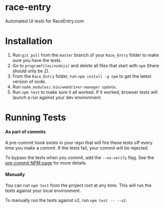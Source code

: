 # race-entry

Automated UI tests for RaceEntry.com

# Installation

1. Run `git pull` from the `master` branch of your `Race_Entry` folder to make sure you have the tests.
2. Go to `programfiles/nodejs/` and delete all files that start with `npm` (there should only be 2).
3. From the `Race_Entry` folder, run `npm install -g npm` to get the latest version of node.
4. Run `node_modules/.bin/webdriver-manager update`.
5. Run `npm test` to make sure it all worked. If it worked, browser tests will launch a run against your dev environment.

# Running Tests

#### As part of commits

A pre-commit hook exists in your repo that will fire these tests off every time you make a commit. If the tests fail, your commit will be rejected.

To bypass the tests when you commit, add the `--no-verify` flag. See the [pre-commit NPM page](https://www.npmjs.com/package/pre-commit) for more details.

#### Manually

You can run `npm test` from the project root at any time. This will run the tests against your local environment.

To manually run the tests against v2, run `npm test -- --v2`.

